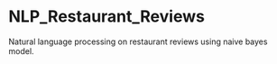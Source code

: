 # NLP_Restaurant_Reviews
Natural language processing on restaurant reviews using naive bayes model. 
